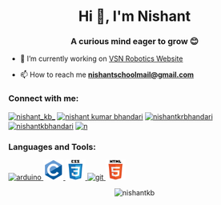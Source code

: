 <h1 align="center">Hi 👋, I'm Nishant</h1>
<h3 align="center">A curious mind eager to grow 😊</h3>

- 🔭 I’m currently working on [VSN Robotics Website](https://vsnrobotics.netlify.app/)

- 📫 How to reach me **nishantschoolmail@gmail.com**

<h3 align="left">Connect with me:</h3>
<p align="left">
<a href="https://twitter.com/nishant_kb_" target="blank"><img align="center" src="https://raw.githubusercontent.com/rahuldkjain/github-profile-readme-generator/master/src/images/icons/Social/twitter.svg" alt="nishant_kb_" height="30" width="40" /></a>
<a href="https://www.linkedin.com/in/nishant-kumar-bhandari-185022282/"target="blank"><img align="center" src="https://raw.githubusercontent.com/rahuldkjain/github-profile-readme-generator/master/src/images/icons/Social/linked-in-alt.svg" alt="nishant kumar bhandari" height="30" width="40" /></a>
<a href="https://fb.com/nishantkrbhandari" target="blank"><img align="center" src="https://raw.githubusercontent.com/rahuldkjain/github-profile-readme-generator/master/src/images/icons/Social/facebook.svg" alt="nishantkrbhandari" height="30" width="40" /></a>
<a href="https://instagram.com/nishantkbhandari" target="blank"><img align="center" src="https://raw.githubusercontent.com/rahuldkjain/github-profile-readme-generator/master/src/images/icons/Social/instagram.svg" alt="nishantkbhandari" height="30" width="40" /></a>
<a href="https://discord.com/users/517648369775280129" target="blank"><img align="center" src="https://raw.githubusercontent.com/rahuldkjain/github-profile-readme-generator/master/src/images/icons/Social/discord.svg" alt="n" height="30" width="40" /></a>
</p>

<h3 align="left">Languages and Tools:</h3>
<p align="left"> <a href="https://www.arduino.cc/" target="_blank" rel="noreferrer"> <img src="https://cdn.worldvectorlogo.com/logos/arduino-1.svg" alt="arduino" width="40" height="40"/> </a> <a href="https://www.cprogramming.com/" target="_blank" rel="noreferrer"> <img src="https://raw.githubusercontent.com/devicons/devicon/master/icons/c/c-original.svg" alt="c" width="40" height="40"/> </a> <a href="https://www.w3schools.com/css/" target="_blank" rel="noreferrer"> <img src="https://raw.githubusercontent.com/devicons/devicon/master/icons/css3/css3-original-wordmark.svg" alt="css3" width="40" height="40"/> </a> <a href="https://git-scm.com/" target="_blank" rel="noreferrer"> <img src="https://www.vectorlogo.zone/logos/git-scm/git-scm-icon.svg" alt="git" width="40" height="40"/> </a> <a href="https://www.w3.org/html/" target="_blank" rel="noreferrer"> <img src="https://raw.githubusercontent.com/devicons/devicon/master/icons/html5/html5-original-wordmark.svg" alt="html5" width="40" height="40"/> </a> </p>

<p align="center"><img src="https://github-readme-streak-stats.herokuapp.com/?user=nishantkb&" alt="nishantkb" /></p>
